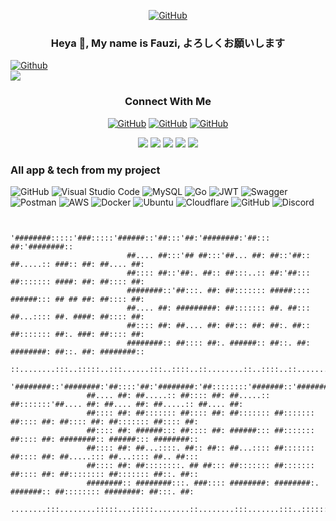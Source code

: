 <div align="center">   
 
 [![GitHub](https://img.shields.io/badge/fauzi-sofyan-%23121011.svg?style=for-the-badge&logo=github&logoColor=white)](https://github.com/fauzilax)
 
 ### Heya 👋, My name is Fauzi, よろしくお願いします 
 
</div>
  
[![Github](https://img.shields.io/github/followers/fauzilax?label=Follow&style=social)](https://github.com/fauzilax)<br>
<img src="https://komarev.com/ghpvc/?username=fauzilax&&style=flat-square" align="center" />

<div align="center"> 
 
 <h3> Connect With Me </h3>
 
[![GitHub](https://img.shields.io/badge/LinkedIn-0077B5?style=for-the-badge&logo=linkedin&logoColor=white)](https://www.linkedin.com/in/fauzi-sofyan-0b6186210/)
[![GitHub](https://img.shields.io/badge/Instagram-E4405F?style=for-the-badge&logo=instagram&logoColor=white)](https://instagram.com/kekovlakan)
[![GitHub](https://img.shields.io/badge/Gmail-D14836?style=for-the-badge&logo=gmail&logoColor=white)](mailto:fauzilax@gmail.com)

</div>
 
<div align="center">

![](https://github-profile-summary-cards.vercel.app/api/cards/profile-details?username=fauzilax&theme=github)
![](https://github-profile-summary-cards.vercel.app/api/cards/repos-per-language?username=fauzilax&theme=github)
![](https://github-profile-summary-cards.vercel.app/api/cards/most-commit-language?username=fauzilax&theme=github)
![](https://github-profile-summary-cards.vercel.app/api/cards/stats?username=fauzilax&theme=github)
![](https://github-profile-summary-cards.vercel.app/api/cards/productive-time?username=fauzilax&theme=github)

 </div>
  
### All app & tech from my project 

![GitHub](https://img.shields.io/badge/github-%23121011.svg?style=for-the-badge&logo=github&logoColor=white)
![Visual Studio Code](https://img.shields.io/badge/Visual%20Studio%20Code-0078d7.svg?style=for-the-badge&logo=visual-studio-code&logoColor=white)
![MySQL](https://img.shields.io/badge/mysql-%2300f.svg?style=for-the-badge&logo=mysql&logoColor=white)
![Go](https://img.shields.io/badge/go-%2300ADD8.svg?style=for-the-badge&logo=go&logoColor=white)
![JWT](https://img.shields.io/badge/JWT-black?style=for-the-badge&logo=JSON%20web%20tokens)
![Swagger](https://img.shields.io/badge/-Swagger-%23Clojure?style=for-the-badge&logo=swagger&logoColor=white)
![Postman](https://img.shields.io/badge/Postman-FF6C37?style=for-the-badge&logo=postman&logoColor=white)
![AWS](https://img.shields.io/badge/AWS-%23FF9900.svg?style=for-the-badge&logo=amazon-aws&logoColor=white)
![Docker](https://img.shields.io/badge/docker-%230db7ed.svg?style=for-the-badge&logo=docker&logoColor=white)
![Ubuntu](https://img.shields.io/badge/Ubuntu-E95420?style=for-the-badge&logo=ubuntu&logoColor=white)
![Cloudflare](https://img.shields.io/badge/Cloudflare-F38020?style=for-the-badge&logo=Cloudflare&logoColor=white)
![GitHub](https://img.shields.io/badge/github%20Project-%23121011.svg?style=for-the-badge&logo=github&logoColor=white)
![Discord](https://img.shields.io/badge/Discord-%237289DA.svg?style=for-the-badge&logo=discord&logoColor=white)


```
	       
                         '########:::::'###:::::'######::'##:::'##:'########:'##::: ##:'########::                      
                          ##.... ##:::'## ##:::'##... ##: ##::'##:: ##.....:: ###:: ##: ##.... ##:                      
                          ##:::: ##::'##:. ##:: ##:::..:: ##:'##::: ##::::::: ####: ##: ##:::: ##:                      
                          ########::'##:::. ##: ##::::::: #####:::: ######::: ## ## ##: ##:::: ##:                      
                          ##.... ##: #########: ##::::::: ##. ##::: ##...:::: ##. ####: ##:::: ##:                      
                          ##:::: ##: ##.... ##: ##::: ##: ##:. ##:: ##::::::: ##:. ###: ##:::: ##:                      
                          ########:: ##:::: ##:. ######:: ##::. ##: ########: ##::. ##: ########::                      
                         ::........:::..:::::..:::......:::..::::..::........::..::::..::.......:::                      
                '########::'########:'##::::'##:'########:'##::::::::'#######::'########::'########:'########::
                 ##.... ##: ##.....:: ##:::: ##: ##.....:: ##:::::::'##.... ##: ##.... ##: ##.....:: ##.... ##:
                 ##:::: ##: ##::::::: ##:::: ##: ##::::::: ##::::::: ##:::: ##: ##:::: ##: ##::::::: ##:::: ##:
                 ##:::: ##: ######::: ##:::: ##: ######::: ##::::::: ##:::: ##: ########:: ######::: ########::
                 ##:::: ##: ##...::::. ##:: ##:: ##...:::: ##::::::: ##:::: ##: ##.....::: ##...:::: ##.. ##:::
                 ##:::: ##: ##::::::::. ## ##::: ##::::::: ##::::::: ##:::: ##: ##:::::::: ##::::::: ##::. ##::
                 ########:: ########:::. ###:::: ########: ########:. #######:: ##:::::::: ########: ##:::. ##:
                ........:::........:::::...:::::........::........:::.......:::..:::::::::........::..:::::..::
	       

```
	
	
<!--

Here are some ideas to get you started:

- 🔭 I’m currently working on ...
- 🌱 I’m currently learning ...
- 👯 I’m looking to collaborate on ...
- 🤔 I’m looking for help with ...
- 💬 Ask me about ...
- 📫 How to reach me: ...
- 😄 Pronouns: ...
- ⚡ Fun fact: ...
-->
